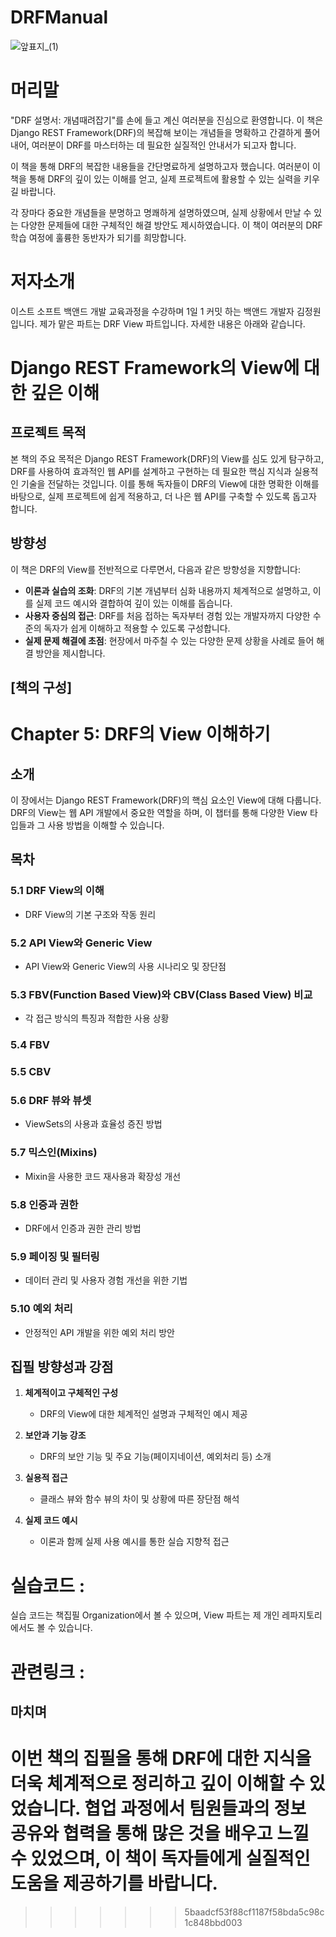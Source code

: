 # DRFManual


![앞표지_(1)](https://github.com/maxkim77/DRFManual/assets/141907655/542de388-26a5-4c52-a827-fc9204ee03c8)



# 머리말

"DRF 설명서: 개념때려잡기"를 손에 들고 계신 여러분을 진심으로 환영합니다. 이 책은 Django REST Framework(DRF)의 복잡해 보이는 개념들을 명확하고 간결하게 풀어내어, 여러분이 DRF를 마스터하는 데 필요한 실질적인 안내서가 되고자 합니다.

이 책을 통해 DRF의 복잡한 내용들을 간단명료하게 설명하고자 했습니다. 여러분이 이 책을 통해 DRF의 깊이 있는 이해를 얻고, 실제 프로젝트에 활용할 수 있는 실력을 키우길 바랍니다.

각 장마다 중요한 개념들을 분명하고 명쾌하게 설명하였으며, 실제 상황에서 만날 수 있는 다양한 문제들에 대한 구체적인 해결 방안도 제시하였습니다. 이 책이 여러분의 DRF 학습 여정에 훌륭한 동반자가 되기를 희망합니다.

# 저자소개
이스트 소프트 백앤드 개발 교육과정을 수강하며 1일 1 커밋 하는 백앤드 개발자 김정원입니다.
제가 맡은 파트는 DRF View 파트입니다.
자세한 내용은 아래와 같습니다.

# Django REST Framework의 View에 대한 깊은 이해

## 프로젝트 목적
본 책의 주요 목적은 Django REST Framework(DRF)의 View를 심도 있게 탐구하고, DRF를 사용하여 효과적인 웹 API를 설계하고 구현하는 데 필요한 핵심 지식과 실용적인 기술을 전달하는 것입니다. 이를 통해 독자들이 DRF의 View에 대한 명확한 이해를 바탕으로, 실제 프로젝트에 쉽게 적용하고, 더 나은 웹 API를 구축할 수 있도록 돕고자 합니다.

## 방향성
이 책은 DRF의 View를 전반적으로 다루면서, 다음과 같은 방향성을 지향합니다:
- **이론과 실습의 조화**: DRF의 기본 개념부터 심화 내용까지 체계적으로 설명하고, 이를 실제 코드 예시와 결합하여 깊이 있는 이해를 돕습니다.
- **사용자 중심의 접근**: DRF를 처음 접하는 독자부터 경험 있는 개발자까지 다양한 수준의 독자가 쉽게 이해하고 적용할 수 있도록 구성합니다.
- **실제 문제 해결에 초점**: 현장에서 마주칠 수 있는 다양한 문제 상황을 사례로 들어 해결 방안을 제시합니다.

## [책의 구성]

# Chapter 5: DRF의 View 이해하기

## 소개
이 장에서는 Django REST Framework(DRF)의 핵심 요소인 View에 대해 다룹니다. DRF의 View는 웹 API 개발에서 중요한 역할을 하며, 이 챕터를 통해 다양한 View 타입들과 그 사용 방법을 이해할 수 있습니다.

## 목차

### 5.1 DRF View의 이해
- DRF View의 기본 구조와 작동 원리

### 5.2 API View와 Generic View
- API View와 Generic View의 사용 시나리오 및 장단점

### 5.3 FBV(Function Based View)와 CBV(Class Based View) 비교
- 각 접근 방식의 특징과 적합한 사용 상황

### 5.4 FBV

### 5.5 CBV

### 5.6 DRF 뷰와 뷰셋
- ViewSets의 사용과 효율성 증진 방법

### 5.7 믹스인(Mixins)
- Mixin을 사용한 코드 재사용과 확장성 개선

### 5.8 인증과 권한
- DRF에서 인증과 권한 관리 방법

### 5.9 페이징 및 필터링
- 데이터 관리 및 사용자 경험 개선을 위한 기법

### 5.10 예외 처리
- 안정적인 API 개발을 위한 예외 처리 방안

## 집필 방향성과 강점

1. **체계적이고 구체적인 구성**
   - DRF의 View에 대한 체계적인 설명과 구체적인 예시 제공

2. **보안과 기능 강조**
   - DRF의 보안 기능 및 주요 기능(페이지네이션, 예외처리 등) 소개

3. **실용적 접근**
   - 클래스 뷰와 함수 뷰의 차이 및 상황에 따른 장단점 해석

4. **실제 코드 예시**
   - 이론과 함께 실제 사용 예시를 통한 실습 지향적 접근

# 실습코드 : 
실습 코드는 책집필 Organization에서 볼 수 있으며, View 파트는 제 개인 레파지토리에서도 볼 수 있습니다.

# 관련링크 :

## 마치며
이번 책의 집필을 통해 DRF에 대한 지식을 더욱 체계적으로 정리하고 깊이 이해할 수 있었습니다. 협업 과정에서 팀원들과의 정보 공유와 협력을 통해 많은 것을 배우고 느낄 수 있었으며, 이 책이 독자들에게 실질적인 도움을 제공하기를 바랍니다.
=======
>>>>>>> 5baadcf53f88cf1187f58bda5c98c1c848bbd003
